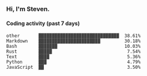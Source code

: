 ### Hi, I'm Steven.

#### Coding activity (past 7 days)
```
other       ▓▓▓▓▓▓▓▓▓▓▓▓▓▓▓▓▓▓▓▓▓▓▓▓▓▓▓▓▓▓  38.61%
Markdown    ▓▓▓▓▓▓▓▓▓▓▓▓▓▓▓▓▓▓▓▓▓▓▓         30.18%
Bash        ▓▓▓▓▓▓▓                         10.03%
Rust        ▓▓▓▓▓                            7.54%
Text        ▓▓▓▓                             5.36%
Python      ▓▓▓                              4.79%
JavaScript  ▓▓                               3.50%
```
